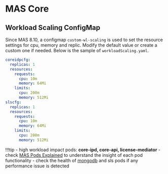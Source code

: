 # MAS Core

## Workload Scaling ConfigMap

Since MAS 8.10, a configmap  `custom-wl-scaling` is used to set the resource settings for cpu, memory and replic. Modify the default value or create a custom one if needed. Below is the sample of `workloadScaling.yaml`.
```yaml
coreidpcfg:
  replicas: 1
  resources:
    requests:
      cpu: 10m
      memory: 64Mi
    limits:
      cpu: 200m
      memory: 512Mi
slscfg:
  replicas: 1
  resources:
    requests:
      cpu: 10m
      memory: 64Mi
    limits:
      cpu: 200m
      memory: 512Mi
```

!!!tip
    - high workload impact pods: **core-ipd, core-api, license-mediator**
    - check [MAS Pods Explained](https://ibm-mas.github.io/cli/guides/mas-pods-explained/) to understand the insight of each pod functionality 
    - check the health of [mongodb](../mongodb/bestpractice.md) and sls pods if any performance issue is detected
